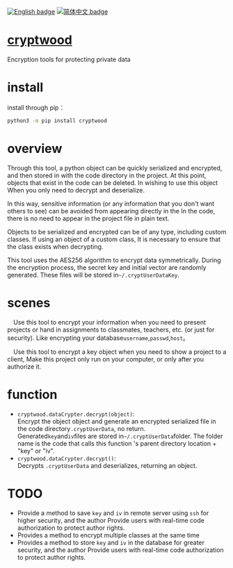 [![English badge](https://img.shields.io/badge/%E8%8B%B1%E6%96%87-English-blue)](https://github.com/RedForestLonvor/cryptwood/blob/main/README-EN.md)
[![简体中文 badge](https://img.shields.io/badge/%E7%AE%80%E4%BD%93%E4%B8%AD%E6%96%87-Simplified%20Chinese-blue)](https://github.com/RedForestLonvor/cryptwood/blob/main/README.md)

# [cryptwood](https://pypi.org/project/cryptwood/)

Encryption tools for protecting private data


# install

install through pip：

```bash
python3 -m pip install cryptwood
```


# overview

Through this tool, a python object can be quickly serialized and encrypted, and then stored in
with the code directory in the project. At this point, objects that exist in the code can be deleted. In wishing to use this object
When you only need to decrypt and deserialize.  

In this way, sensitive information (or any information that you don't want others to see) can be avoided from appearing directly in the
In the code, there is no need to appear in the project file in plain text.

Objects to be serialized and encrypted can be of any type, including custom classes. If using an object of a custom class,
It is necessary to ensure that the class exists when decrypting.  

This tool uses the AES256 algorithm to encrypt data symmetrically.
During the encryption process, the secret key and initial vector are randomly generated. These files will be stored in`~/.cryptUserDataKey`.


# scenes

&emsp;Use this tool to encrypt your information when you need to present projects or hand in assignments to classmates, teachers, etc. (or just for security).
Like encrypting your database`username`,`passwd`,`host`。

&emsp;Use this tool to encrypt a key object when you need to show a project to a client,
Make this project only run on your computer, or only after you authorize it.

# function

+ `cryptwood.dataCrypter.decrypt(object)`:  
  Encrypt the object object and generate an encrypted serialized file in the code directory`.cryptUserData`, no return.  
  Generated`key`and`iv`files are stored in`~/.cryptUserData`folder. The folder name is the code that calls this function
   's parent directory location + "key" or "iv".
+ `cryptwood.dataCrypter.decrypt()`:  
  Decrypts `.cryptUserData` and deserializes, returning an object.


# TODO

+ Provide a method to save `key` and `iv` in remote server using `ssh` for higher security, and the author
  Provide users with real-time code authorization to protect author rights.
+ Provides a method to encrypt multiple classes at the same time
+ Provides a method to store `key` and `iv` in the database for greater security, and the author
  Provide users with real-time code authorization to protect author rights.
